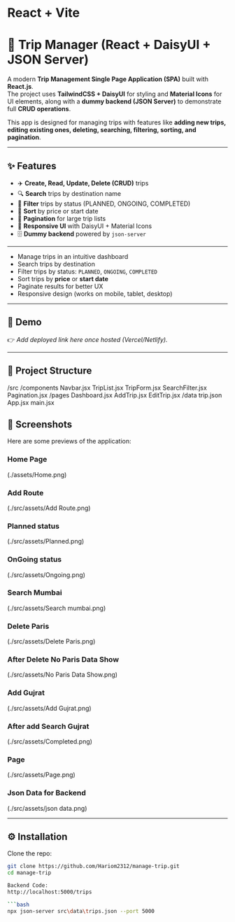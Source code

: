 # React + Vite

# 🧳 Trip Manager (React + DaisyUI + JSON Server)

A modern **Trip Management Single Page Application (SPA)** built with **React.js**.  
The project uses **TailwindCSS + DaisyUI** for styling and **Material Icons** for UI elements, along with a **dummy backend (JSON Server)** to demonstrate full **CRUD operations**.  

This app is designed for managing trips with features like **adding new trips, editing existing ones, deleting, searching, filtering, sorting, and pagination**.  

---
## ✨ Features
- ✈️ **Create, Read, Update, Delete (CRUD)** trips  
- 🔍 **Search** trips by destination name  
- 🎯 **Filter** trips by status (PLANNED, ONGOING, COMPLETED)  
- 📅 **Sort** by price or start date  
- 📖 **Pagination** for large trip lists  
- 🎨 **Responsive UI** with DaisyUI + Material Icons  
- 🗄️ **Dummy backend** powered by `json-server`  

---

- Manage trips in an intuitive dashboard  
- Search trips by destination  
- Filter trips by status: `PLANNED`, `ONGOING`, `COMPLETED`  
- Sort trips by **price** or **start date**  
- Paginate results for better UX  
- Responsive design (works on mobile, tablet, desktop)  

---

## 🚀 Demo
👉 _Add deployed link here once hosted (Vercel/Netlify)._  

---

## 📂 Project Structure
/src
  /components
    Navbar.jsx
    TripList.jsx
    TripForm.jsx
    SearchFilter.jsx
    Pagination.jsx
  /pages
    Dashboard.jsx
    AddTrip.jsx
    EditTrip.jsx
  /data
    trip.json
  App.jsx
  main.jsx

## 📸 Screenshots

Here are some previews of the application:

### Home Page
(./assets/Home.png)

### Add Route
(./src/assets/Add Route.png)

### Planned status
(./src/assets/Planned.png)

### OnGoing status
(./src/assets/Ongoing.png)

### Search Mumbai
(./src/assets/Search mumbai.png)

### Delete Paris
(./src/assets/Delete Paris.png)

### After Delete No Paris Data Show
(./src/assets/No Paris Data Show.png)

### Add Gujrat
(./src/assets/Add Gujrat.png)

### After add Search Gujrat
(./src/assets/Completed.png)

### Page
(./src/assets/Page.png)

### Json Data for Backend
(./src/assets/json data.png)

---

## ⚙️ Installation

Clone the repo:

```bash
git clone https://github.com/Hariom2312/manage-trip.git
cd manage-trip

Backend Code: 
http://localhost:5000/trips

```bash
npx json-server src\data\trips.json --port 5000
